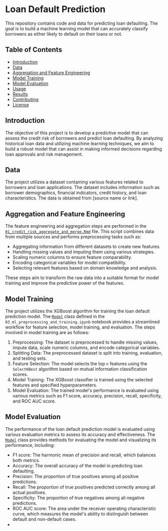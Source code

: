 # Loan Default Prediction

This repository contains code and data for predicting loan defaulting. The goal is to build a machine learning model that can accurately classify borrowers as either likely to default on their loans or not.

## Table of Contents

- [Introduction](#introduction)
- [Data](#data)
- [Aggregation and Feature Engineering](#aggregation-and-feature-engineering)
- [Model Training](#model-training)
- [Model Evaluation](#model-evaluation)
- [Usage](#usage)
- [Results](#results)
- [Contributing](#contributing)
- [License](#license)

## Introduction

The objective of this project is to develop a predictive model that can assess the credit risk of borrowers and predict loan defaulting. By analyzing historical loan data and utilizing machine learning techniques, we aim to build a robust model that can assist in making informed decisions regarding loan approvals and risk management.

## Data

The project utilizes a dataset containing various features related to borrowers and loan applications. The dataset includes information such as borrower demographics, financial indicators, credit history, and loan characteristics. The data is obtained from [source name or link].

## Aggregation and Feature Engineering

The feature engineering and aggregation steps are performed in the [`01_credit_risk_aggregate_and_merge.Rmd`](01_credit_risk_aggregate_and_merge.Rmd) file. This script combines data from multiple sources and performs preprocessing tasks such as:

- Aggregating information from different datasets to create new features.
- Handling missing values and imputing them using various strategies.
- Scaling numeric columns to ensure feature comparability.
- Encoding categorical variables for model compatibility.
- Selecting relevant features based on domain knowledge and analysis.

These steps aim to transform the raw data into a suitable format for model training and improve the predictive power of the features.

## Model Training

The project utilizes the XGBoost algorithm for training the loan default prediction model. The [`Model`](03_ml_preprocessing_and_training.ipynb) class defined in the `03_ml_preprocessing_and_training.ipynb` notebook provides a streamlined workflow for feature selection, model training, and evaluation. The steps involved in model training are as follows:

1. Preprocessing: The dataset is preprocessed to handle missing values, impute data, scale numeric columns, and encode categorical variables.
2. Splitting Data: The preprocessed dataset is split into training, evaluation, and testing sets.
3. Feature Selection: The model selects the top `n` features using the `SelectKBest` algorithm based on mutual information classification scores.
4. Model Training: The XGBoost classifier is trained using the selected features and specified hyperparameters.
5. Model Evaluation: The trained model's performance is evaluated using various metrics such as F1 score, accuracy, precision, recall, specificity, and ROC AUC score.

## Model Evaluation

The performance of the loan default prediction model is evaluated using various evaluation metrics to assess its accuracy and effectiveness. The [`Model`](03_ml_preprocessing_and_training.ipynb) class provides methods for evaluating the model and visualizing its performance, including:

- F1 score: The harmonic mean of precision and recall, which balances both metrics.
- Accuracy: The overall accuracy of the model in predicting loan defaulting.
- Precision: The proportion of true positives among all positive predictions.
- Recall: The proportion of true positives predicted correctly among all actual positives.
- Specificity: The proportion of true negatives among all negative predictions.
- ROC AUC score: The area under the receiver operating characteristic curve, which measures the model's ability to distinguish between default and non-default cases.
-
